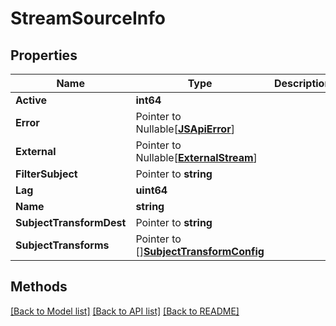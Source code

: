 # StreamSourceInfo

## Properties

Name | Type | Description | Notes
------------ | ------------- | ------------- | -------------
**Active** | **int64** |  | 
**Error** | Pointer to Nullable[[**JSApiError**](JSApiError.md)] |  | [optional] 
**External** | Pointer to Nullable[[**ExternalStream**](ExternalStream.md)] |  | [optional] 
**FilterSubject** | Pointer to **string** |  | [optional] 
**Lag** | **uint64** |  | 
**Name** | **string** |  | 
**SubjectTransformDest** | Pointer to **string** |  | [optional] 
**SubjectTransforms** | Pointer to [][**SubjectTransformConfig**](SubjectTransformConfig.md) |  | [optional] 

## Methods


[[Back to Model list]](../README.md#documentation-for-models) [[Back to API list]](../README.md#documentation-for-api-endpoints) [[Back to README]](../README.md)


